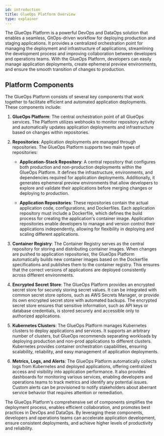 ```yaml
---
id: introduction
title: GlueOps Platform Overview
type: explainer
---
```



The GlueOps Platform is a powerful DevOps and DataOps solution that enables a seamless, GitOps-driven workflow for deploying production and staging applications. It provides a centralized orchestration point for managing the deployment and infrastructure of applications, streamlining the development process and improving collaboration between developers and operations teams. With the GlueOps Platform, developers can easily manage application deployments, create ephemeral preview environments, and ensure the smooth transition of changes to production.

## Platform Components

The GlueOps Platform consists of several key components that work together to facilitate efficient and automated application deployments. These components include:

1. **GlueOps Platform**: The central orchestration point of all GlueOps services. The Platform utilizes webhooks to monitor repository activity and automatically updates application deployments and infrastructure based on changes within repositories.

2. **Repositories**: Application deployments are managed through repositories. The GlueOps Platform supports two main types of repositories:

   - **Application-Stack Repository**: A central repository that configures both production and non-production deployments within the GlueOps Platform. It defines the infrastructure, environments, and dependencies required for application deployments. Additionally, it generates ephemeral preview environments that allow developers to explore and validate their applications before merging changes or deploying to production.
   
   - **Application Repositories**: These repositories contain the actual application code, configurations, and Dockerfiles. Each application repository must include a Dockerfile, which defines the build process for creating the application's container image. Application repositories enable developers to manage and version control their applications independently, allowing for flexibility in deploying and scaling different applications.

3. **Container Registry**: The Container Registry serves as the central repository for storing and distributing container images. When changes are pushed to application repositories, the GlueOps Platform automatically builds new container images based on the Dockerfile specifications and publishes them to the container registry. This ensures that the correct versions of applications are deployed consistently across different environments.

4. **Encrypted Secret Store**: The GlueOps Platform provides an encrypted secret store for securely storing secret values. It can be integrated with common secret store options, such as AWS Secrets Manager, or provide its own encrypted secret store with automated backups. The encrypted secret store ensures that sensitive information, such as API keys or database credentials, is stored securely and accessible only to authorized applications.

5. **Kubernetes Clusters**: The GlueOps Platform manages Kubernetes clusters to deploy applications and services. It supports an arbitrary number of clusters, but GlueOps recommends separating workloads by deploying production and non-prod applications to different clusters. Kubernetes provides container orchestration capabilities, ensuring scalability, reliability, and easy management of application deployments.

6. **Metrics, Logs, and Alerts**: The GlueOps Platform automatically collects logs from Kubernetes and deployed applications, offering centralized access and visibility into application performance. It also provides dashboards for monitoring various services, enabling developers and operations teams to track metrics and identify any potential issues. Custom alerts can be provisioned to notify stakeholders about aberrant service behavior that requires attention or remediation.

The GlueOps Platform's comprehensive set of components simplifies the deployment process, enables efficient collaboration, and promotes best practices in DevOps and DataOps. By leveraging these components, developers and operations teams can accelerate application development, ensure consistent deployments, and achieve higher levels of productivity and reliability.